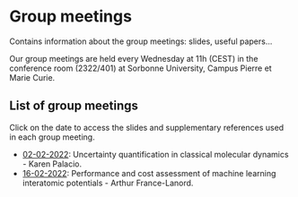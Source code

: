 # Group meetings
Contains information about the group meetings: slides, useful papers...

Our group meetings are held every Wednesday at 11h (CEST) in the conference room (2322/401) at Sorbonne University, Campus Pierre et Marie Curie.

## List of group meetings

Click on the date to access the slides and supplementary references used in each group meeting. 

* [02-02-2022](https://dropsu.sorbonne-universite.fr/s/iaHsZocPZw7DLmr): Uncertainty quantification in classical molecular dynamics - Karen Palacio.
* [16-02-2022](https://dropsu.sorbonne-universite.fr/s/wacHTHTTp54XYKf): Performance and cost assessment of machine learning interatomic potentials - Arthur France-Lanord.
